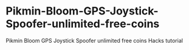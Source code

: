 # Pikmin-Bloom-GPS-Joystick-Spoofer-unlimited-free-coins
Pikmin Bloom GPS Joystick Spoofer unlimited free coins Hacks tutorial
